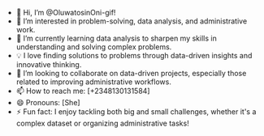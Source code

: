- 👋 Hi, I’m @OluwatosinOni-gif!
- 💼 I’m interested in problem-solving, data analysis, and administrative work.
- 🧠 I’m currently learning data analysis to sharpen my skills in understanding and solving complex problems.
- 💡 I love finding solutions to problems through data-driven insights and innovative thinking.
- 👯 I’m looking to collaborate on data-driven projects, especially those related to improving administrative workflows.
- 📫 How to reach me: [+2348130131584]
- 😄 Pronouns: [She]
- ⚡ Fun fact: I enjoy tackling both big and small challenges, whether it's a complex dataset or organizing administrative tasks!


<!---
OluwatosinOni-gif/OluwatosinOni-gif is a ✨ special ✨ repository because its `README.md` (this file) appears on your GitHub profile.
You can click the Preview link to take a look at your changes.
--->
